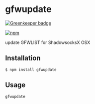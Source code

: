 # gfwupdate

[![Greenkeeper badge](https://badges.greenkeeper.io/yeliex/gfwupdate.svg)](https://greenkeeper.io/)

[![npm](https://img.shields.io/npm/v/gfwupdate.svg?style=flat-square)](https://www.npmjs.com/package/gfwupdate)

update GFWLIST for ShadowsocksX OSX

## Installation
```
$ npm install gfwupdate
```

## Usage
```
gfwupdate
```
